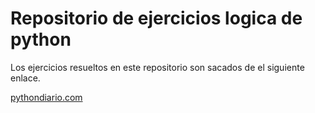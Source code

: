 # Repositorio de ejercicios logica de python

Los ejercicios resueltos en este repositorio son sacados de el siguiente enlace.

[pythondiario.com](https://pythondiario.com/2013/05/ejercicios-en-python-parte-1.html)
